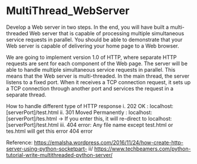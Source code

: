 # MultiThread_WebServer

 Develop a Web server in two steps. In the end, you will have built a multi-threaded Web server that is capable of processing multiple simultaneous service requests in parallel. You should be able to demonstrate that your Web server is capable of delivering your home page to a Web browser.

We are going to implement version 1.0 of HTTP, where separate HTTP requests are sent for each component of the Web page. The server will be able to handle multiple simultaneous service requests in parallel. This means that the Web server is multi-threaded. In the main thread, the server listens to a fixed port. When it receives a TCP connection request, it sets up a TCP connection through another port and services the request in a separate thread. 


How to handle different type of HTTP response
i. 202 OK : localhost:[serverPort]/test.html
ii. 301 Moved Permanently : localhost:[serverPort]/tes.html
-> If you enter this, it will re-direct to localhost:
[serverPort]/test.html
iii. 404 error: Any file name except test.html or tes.html will get this error 404 error


Reference: 
https://emalsha.wordpress.com/2016/11/24/how-create-http-server-using-python-socketpart-
ii/
https://www.techbeamers.com/python-tutorial-write-multithreaded-python-server/
